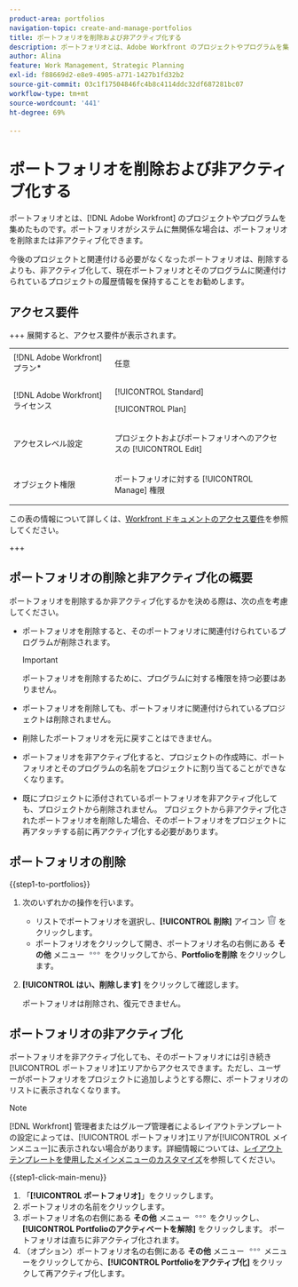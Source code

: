 ```yaml
---
product-area: portfolios
navigation-topic: create-and-manage-portfolios
title: ポートフォリオを削除および非アクティブ化する
description: ポートフォリオとは、Adobe Workfront のプロジェクトやプログラムを集めたものです。ポートフォリオがシステムに無関係な場合は、ポートフォリオを削除または非アクティブ化できます。
author: Alina
feature: Work Management, Strategic Planning
exl-id: f88669d2-e8e9-4905-a771-1427b1fd32b2
source-git-commit: 03c1f17504846fc4b8c4114ddc32df687281bc07
workflow-type: tm+mt
source-wordcount: '441'
ht-degree: 69%

---
```


# ポートフォリオを削除および非アクティブ化する

<!--Audited: 2/2024-->

ポートフォリオとは、[!DNL Adobe Workfront] のプロジェクトやプログラムを集めたものです。ポートフォリオがシステムに無関係な場合は、ポートフォリオを削除または非アクティブ化できます。

今後のプロジェクトと関連付ける必要がなくなったポートフォリオは、削除するよりも、非アクティブ化して、現在ポートフォリオとそのプログラムに関連付けられているプロジェクトの履歴情報を保持することをお勧めします。

## アクセス要件

+++ 展開すると、アクセス要件が表示されます。

<table style="table-layout:auto"> 
 <col> 
 <col> 
 <tbody> 
  <tr> 
   <td role="rowheader">[!DNL Adobe Workfront] プラン*</td> 
   <td> <p>任意 </p> </td> 
  </tr> 
  <tr> 
   <td role="rowheader">[!DNL Adobe Workfront] ライセンス</td> 
   <td> <p>[!UICONTROL Standard]</p>
   <p>[!UICONTROL Plan]</p> </td> 
  </tr> 
  <tr> 
   <td role="rowheader">アクセスレベル設定</td> 
   <td> <p>プロジェクトおよびポートフォリオへのアクセスの [!UICONTROL Edit]</p>  </td> 
  </tr> 
  <tr> 
   <td role="rowheader">オブジェクト権限</td> 
   <td> <p>ポートフォリオに対する [!UICONTROL Manage] 権限 </p> </td> 
  </tr> 
 </tbody> 
</table>

この表の情報について詳しくは、[Workfront ドキュメントのアクセス要件](/help/quicksilver/administration-and-setup/add-users/access-levels-and-object-permissions/access-level-requirements-in-documentation.md)を参照してください。

+++

## ポートフォリオの削除と非アクティブ化の概要

ポートフォリオを削除するか非アクティブ化するかを決める際は、次の点を考慮してください。

* ポートフォリオを削除すると、そのポートフォリオに関連付けられているプログラムが削除されます。

  >[!IMPORTANT]
  >
  >ポートフォリオを削除するために、プログラムに対する権限を持つ必要はありません。

* ポートフォリオを削除しても、ポートフォリオに関連付けられているプロジェクトは削除されません。
* 削除したポートフォリオを元に戻すことはできません。
* ポートフォリオを非アクティブ化すると、プロジェクトの作成時に、ポートフォリオとそのプログラムの名前をプロジェクトに割り当てることができなくなります。
* 既にプロジェクトに添付されているポートフォリオを非アクティブ化しても、プロジェクトから削除されません。 プロジェクトから非アクティブ化されたポートフォリオを削除した場合、そのポートフォリオをプロジェクトに再アタッチする前に再アクティブ化する必要があります。

## ポートフォリオの削除

{{step1-to-portfolios}}

1. 次のいずれかの操作を行います。

   * リストでポートフォリオを選択し、**[!UICONTROL 削除]** アイコン ![ 削除アイコン ](assets/delete.png) をクリックします。
   * ポートフォリオをクリックして開き、ポートフォリオ名の右側にある **その他** メニュー ![ その他のメニュー ](assets/more-icon.png) をクリックしてから、**Portfolioを削除** をクリックします。
1. **[!UICONTROL はい、削除します]** をクリックして確認します。

   ポートフォリオは削除され、復元できません。

## ポートフォリオの非アクティブ化

ポートフォリオを非アクティブ化しても、そのポートフォリオには引き続き[!UICONTROL ポートフォリオ]エリアからアクセスできます。ただし、ユーザーがポートフォリオをプロジェクトに追加しようとする際に、ポートフォリオのリストに表示されなくなります。

>[!NOTE]
>
>[!DNL Workfront] 管理者またはグループ管理者によるレイアウトテンプレートの設定によっては、[!UICONTROL ポートフォリオ]エリアが[!UICONTROL メインメニュー]に表示されない場合があります。詳細情報については、[レイアウトテンプレートを使用したメインメニューのカスタマイズ](../../../administration-and-setup/customize-workfront/use-layout-templates/customize-main-menu.md)を参照してください。

{{step1-click-main-menu}}

1. 「**[!UICONTROL ポートフォリオ]**」をクリックします。
1. ポートフォリオの名前をクリックします。
1. ポートフォリオ名の右側にある **その他** メニュー ![ その他メニュー ](assets/more-icon.png) をクリックし、**[!UICONTROL Portfolioのアクティベートを解除]** をクリックします。
ポートフォリオは直ちに非アクティブ化されます。
1. （オプション）ポートフォリオ名の右側にある **その他** メニュー ![ その他 ](assets/more-icon.png) メニューをクリックしてから、**[!UICONTROL Portfolioをアクティブ化]** をクリックして再アクティブ化します。


